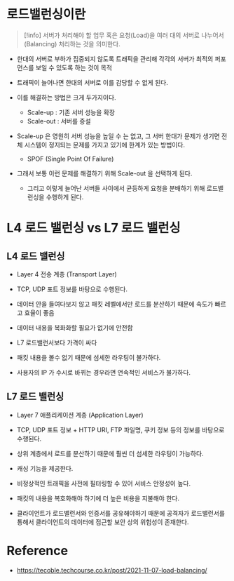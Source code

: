 # 로드밸런싱이란

> [!info]
> 서버가 처리해야 할 업무 혹은 요청(Load)을 여러 대의 서버로 나누어서(Balancing) 처리하는 것을 의미한다.

- 한대의 서버로 부하가 집중되지 않도록 트래픽을 관리해 각각의 서버가 최적의 퍼포먼스를 보일 수 있도록 하는 것이 목적

- 트래픽이 늘어나면 한대의 서버로 이를 감당할 수 없게 된다.
- 이를 해결하는 방법은 크게 두가지이다.
	- Scale-up : 기존 서버 성능을 확장
	- Scale-out : 서버를 증설

- Scale-up 은 영원히 서버 성능을 높일 수 는 없고, 그 서버 한대가 문제가 생기면 전체 시스템이 정지되는 문제를 가지고 있기에 한계가 있는 방법이다.
	- SPOF (Single Point Of Failure)
- 그래서 보통 이런 문제를 해결하기 위해 Scale-out 을 선택하게 된다.
	- 그리고 이렇게 늘어난 서버들 사이에서 균등하게 요청을 분배하기 위해 로드밸런싱을 수행하게 된다.


# L4 로드 밸런싱 vs L7 로드 밸런싱

##  L4 로드 밸런싱

- Layer 4 전송 계층 (Transport Layer)
- TCP, UDP 포트 정보를 바탕으로 수행된다.

- 데이터 안을 들여다보지 않고 패킷 레벨에서만 로드를 분산하기 때문에 속도가 빠르고 효율이 좋음
- 데이터 내용을 복화화할 필요가 없기에 안전함
- L7 로드밸런서보다 가격이 싸다

- 패킷 내용을 볼수 없기 때문에 섬세한 라우팅이 불가하다.
- 사용자의 IP 가 수시로 바뀌는 경우라면 연속적인 서비스가 불가하다.


## L7 로드 밸런싱

- Layer 7 애플리케이션 계층 (Application Layer)
- TCP, UDP 포트 정보 + HTTP URI, FTP 파일명, 쿠키 정보 등의 정보를 바탕으로 수행된다.

- 상위 계층에서 로드를 분산하기 때문에 훨씬 더 섬세한 라우팅이 가능하다.
- 캐싱 기능을 제공한다.
- 비정상적인 트래픽을 사전에 필터링할 수 있어 서비스 안정성이 높다.

- 패킷의 내용을 복호화해야 하기에 더 높은 비용을 지불해야 한다.
- 클라이언트가 로드밸런서와 인증서를 공유해야하기 때문에 공격자가 로드밸런서를 통해서 클라이언트의 데이터에 접근할 보안 상의 위험성이 존재한다.

# Reference
- https://tecoble.techcourse.co.kr/post/2021-11-07-load-balancing/